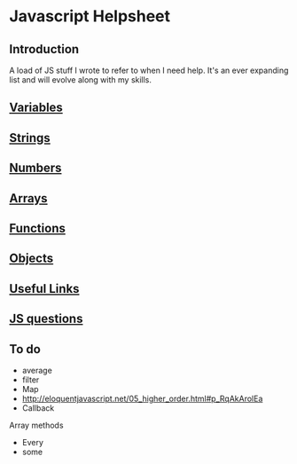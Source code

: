 # Javascript Helpsheet

## Introduction
A load of JS stuff I wrote to refer to when I need help. It's an ever expanding list and will evolve along with my skills.

## [Variables](variables.md)

## [Strings](strings.md)

## [Numbers](numbers.md)

## [Arrays](arrays.md)

## [Functions](functions.md)

## [Objects](objects.md)

## [Useful Links](links.md)

## [JS questions](questions.md)

## To do

- average
- filter
- Map
- http://eloquentjavascript.net/05_higher_order.html#p_RqAkArolEa
- Callback

Array methods 
- Every
- some